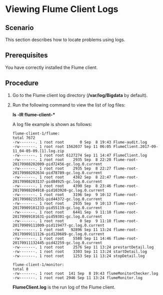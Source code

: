 # Viewing Flume Client Logs<a name="EN-US_TOPIC_0125375631"></a>

## Scenario<a name="s8d9783f60e6b466eac0250fd63d913f4"></a>

This section describes how to locate problems using logs.

## Prerequisites<a name="sd7b4ad3dd3d1472f85ccf7258cc0d675"></a>

You have correctly installed the Flume client.

## Procedure<a name="sd0101aba275b4713adf24f51da463847"></a>

1.  Go to the Flume client log directory \(**/var/log/Bigdata**  by default\).
2.  Run the following command to view the list of log files:

    **ls -lR flume-client-\***

    A log file example is shown as follows:

    ```
    flume-client-1/flume:
    total 7672
    -rw-------. 1 root root       0 Sep  8 19:43 Flume-audit.log
    -rw-------. 1 root root 1562037 Sep 11 06:05 FlumeClient.2017-09-11_04-05-09.[1].log.zip
    -rw-------. 1 root root 6127274 Sep 11 14:47 FlumeClient.log
    -rw-------. 1 root root    2935 Sep  8 22:20 flume-root-20170908202009-pid72456-gc.log.0.current
    -rw-------. 1 root root    2935 Sep  8 22:27 flume-root-20170908202634-pid78789-gc.log.0.current
    -rw-------. 1 root root    4382 Sep  8 22:47 flume-root-20170908203137-pid84925-gc.log.0.current
    -rw-------. 1 root root    4390 Sep  8 23:46 flume-root-20170908204918-pid103920-gc.log.0.current
    -rw-------. 1 root root    3196 Sep  9 10:12 flume-root-20170908215351-pid44372-gc.log.0.current
    -rw-------. 1 root root    2935 Sep  9 10:13 flume-root-20170909101233-pid55119-gc.log.0.current
    -rw-------. 1 root root    6441 Sep  9 11:10 flume-root-20170909101631-pid59301-gc.log.0.current
    -rw-------. 1 root root       0 Sep  9 11:10 flume-root-20170909111009-pid119477-gc.log.0.current
    -rw-------. 1 root root   92896 Sep 11 13:24 flume-root-20170909111126-pid120689-gc.log.0.current
    -rw-------. 1 root root    5588 Sep 11 14:46 flume-root-20170911132445-pid42259-gc.log.0.current
    -rw-------. 1 root root    2576 Sep 11 13:24 prestartDetail.log
    -rw-------. 1 root root    3303 Sep 11 13:24 startDetail.log
    -rw-------. 1 root root    1253 Sep 11 13:24 stopDetail.log
    
    flume-client-1/monitor:
    total 8
    -rw-------. 1 root root  141 Sep  8 19:43 flumeMonitorChecker.log
    -rw-------. 1 root root 2946 Sep 11 13:24 flumeMonitor.log
    ```

    **FlumeClient.log**  is the run log of the Flume client.


